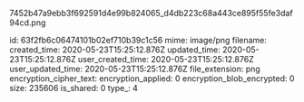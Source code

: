 7452b47a9ebb3f692591d4e99b824065_d4db223c68a443ce895f55fe3daf94cd.png

id: 63f2fb6c06474101b02ef710b39c1c56
mime: image/png
filename: 
created_time: 2020-05-23T15:25:12.876Z
updated_time: 2020-05-23T15:25:12.876Z
user_created_time: 2020-05-23T15:25:12.876Z
user_updated_time: 2020-05-23T15:25:12.876Z
file_extension: png
encryption_cipher_text: 
encryption_applied: 0
encryption_blob_encrypted: 0
size: 235606
is_shared: 0
type_: 4